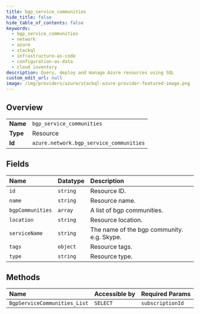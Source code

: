```yaml
---
title: bgp_service_communities
hide_title: false
hide_table_of_contents: false
keywords:
  - bgp_service_communities
  - network
  - azure    
  - stackql
  - infrastructure-as-code
  - configuration-as-data
  - cloud inventory
description: Query, deploy and manage Azure resources using SQL
custom_edit_url: null
image: /img/providers/azure/stackql-azure-provider-featured-image.png
---
```

  
    

## Overview
<table><tbody>
<tr><td><b>Name</b></td><td><code>bgp_service_communities</code></td></tr>
<tr><td><b>Type</b></td><td>Resource</td></tr>
<tr><td><b>Id</b></td><td><code>azure.network.bgp_service_communities</code></td></tr>
</tbody></table>

## Fields
| Name | Datatype | Description |
|:-----|:---------|:------------|
| `id` | `string` | Resource ID. |
| `name` | `string` | Resource name. |
| `bgpCommunities` | `array` | A list of bgp communities. |
| `location` | `string` | Resource location. |
| `serviceName` | `string` | The name of the bgp community. e.g. Skype. |
| `tags` | `object` | Resource tags. |
| `type` | `string` | Resource type. |
## Methods
| Name | Accessible by | Required Params |
|:-----|:--------------|:----------------|
| `BgpServiceCommunities_List` | `SELECT` | `subscriptionId` |
